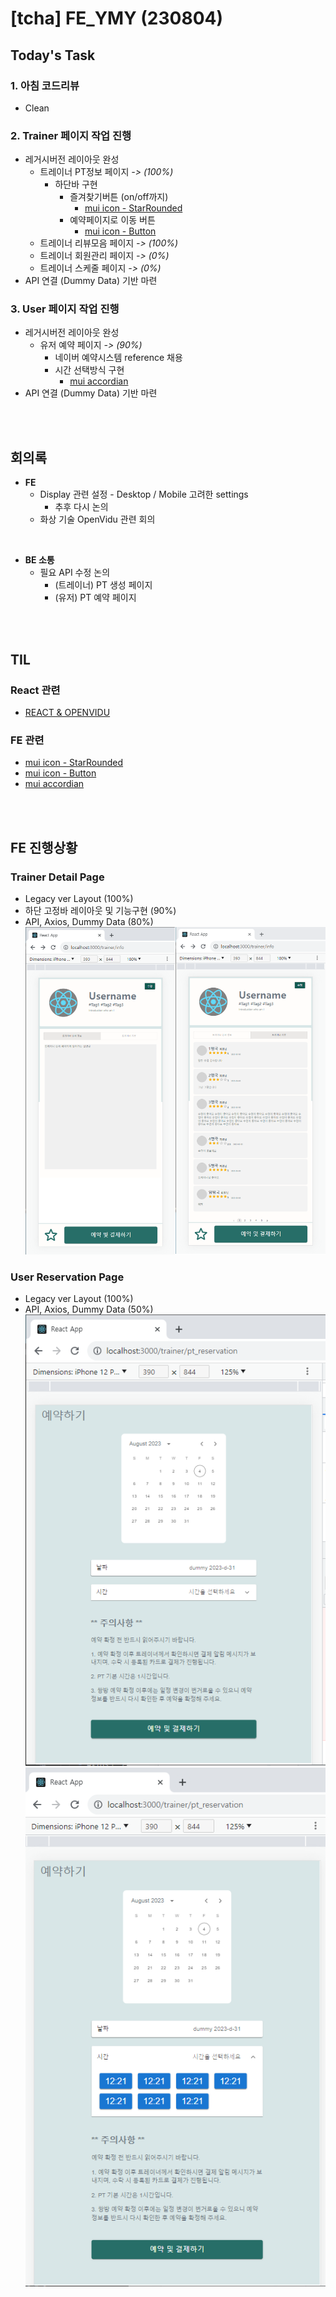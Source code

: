 # [tcha] FE_YMY (230804)

## Today's Task

  ### 1. 아침 코드리뷰
  - Clean 
  ### 2. Trainer 페이지 작업 진행 
  - 레거시버전 레이아웃 완성
    - 트레이너 PT정보 페이지 *-> (100%)*
      - 하단바 구현
        - 즐겨찾기버튼 (on/off까지)
          - [mui icon - StarRounded](https://mui.com/material-ui/material-icons/?query=s&theme=Rounded)
        - 예약페이지로 이동 버튼
          - [mui icon - Button](https://mui.com/material-ui/react-button/#text-buttons)
    - 트레이너 리뷰모음 페이지 *-> (100%)*
    - 트레이너 회원관리 페이지 *-> (0%)*
    - 트레이너 스케줄 페이지  *-> (0%)*
  - API 연결 (Dummy Data) 기반 마련 
  ### 3. User 페이지 작업 진행
  - 레거시버전 레이아웃 완성
    - 유저 예약 페이지 *-> (90%)*
      - 네이버 예약시스템 reference 채용
      - 시간 선택방식 구현
        - [mui accordian](https://mui.com/material-ui/react-accordion/)
  - API 연결 (Dummy Data) 기반 마련 

<br><br>
  

## 회의록
  - **FE**
    - Display 관련 설정 - Desktop / Mobile 고려한 settings
      - 추후 다시 논의 
    - 화상 기술 OpenVidu 관련 회의 

  <br>

  - **BE 소통**
    -  필요 API 수정 논의
       - (트레이너) PT 생성 페이지
       - (유저) PT 예약 페이지 
    

  <!-- - **지금까지 정리 및 추가된 Prototype 공유**  
    ![img](img/shortcuts.png) 
    ![img](img/Trainer_Profile.png) 
    ![img](img/PT_INFO.png) 
    ![img](img/Calender_user_TR.png)  -->

<br><br>

## TIL 
### React 관련 
- [REACT & OPENVIDU](https://docs.openvidu.io/en/stable/tutorials/openvidu-react/)

### FE 관련
- [mui icon - StarRounded](https://mui.com/material-ui/material-icons/?query=s&theme=Rounded)
- [mui icon - Button](https://mui.com/material-ui/react-button/#text-buttons)
- [mui accordian](https://mui.com/material-ui/react-accordion/) 
  
<!-- ### BE 관련
  <details>
    <summary> AWS </summary>

  
  </details> -->

<br><br>

## FE 진행상황  

### Trainer Detail Page
- Legacy ver Layout (100%)
-  하단 고정바 레이아웃 및 기능구현 (90%)
-  API, Axios, Dummy Data (80%)
    ![img](img/Trainer_page22.png)


### User Reservation Page
  - Legacy ver Layout (100%)
  -  API, Axios, Dummy Data (50%)
  ![img](img/user_reseration_page1.png)
  ![img](img/user_reseration_page2.png)

  